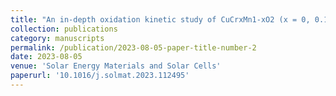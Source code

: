 ```yaml
---
title: "An in-depth oxidation kinetic study of CuCrxMn1-xO2 (x = 0, 0.1, 0.3) for thermochemical energy storage at medium-high temperature"
collection: publications
category: manuscripts
permalink: /publication/2023-08-05-paper-title-number-2
date: 2023-08-05
venue: 'Solar Energy Materials and Solar Cells'
paperurl: '10.1016/j.solmat.2023.112495'
---
```

